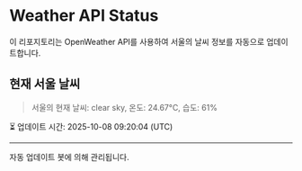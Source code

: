 
# Weather API Status

이 리포지토리는 OpenWeather API를 사용하여 서울의 날씨 정보를 자동으로 업데이트합니다.

## 현재 서울 날씨
> 서울의 현재 날씨: clear sky, 온도: 24.67°C, 습도: 61%

⏳ 업데이트 시간: 2025-10-08 09:20:04 (UTC)

---
자동 업데이트 봇에 의해 관리됩니다.
